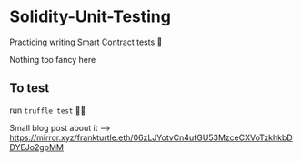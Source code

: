 # Solidity-Unit-Testing
Practicing writing Smart Contract tests 💪

Nothing too fancy here

## To test
run `truffle test`
🚀🚀

Small blog post about it --> https://mirror.xyz/frankturtle.eth/06zLJYotvCn4ufGU53MzceCXVoTzkhkbDDYEJo2gpMM
